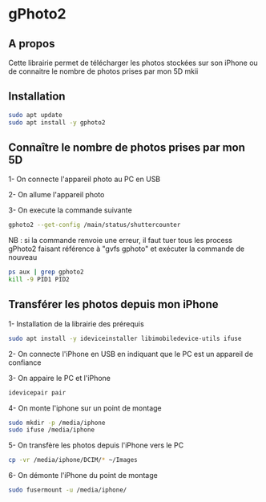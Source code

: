 # gPhoto2

## A propos

Cette librairie permet de télécharger les photos stockées sur son iPhone ou de connaitre le nombre de photos prises par mon 5D mkii

## Installation

```bash
sudo apt update
sudo apt install -y gphoto2
```

## Connaître le nombre de photos prises par mon 5D

1- On connecte l'appareil photo au PC en USB

2- On allume l'appareil photo

3- On execute la commande suivante

```bash
gphoto2 --get-config /main/status/shuttercounter
```

NB : si la commande renvoie une erreur, il faut tuer tous les process gPhoto2 faisant référence à "gvfs gphoto" et exécuter la commande de nouveau

```bash
ps aux | grep gphoto2
kill -9 PID1 PID2
```

## Transférer les photos depuis mon iPhone

1- Installation de la librairie des prérequis

```bash
sudo apt install -y ideviceinstaller libimobiledevice-utils ifuse
```

2- On connecte l'iPhone en USB en indiquant que le PC est un appareil de confiance

3- On appaire le PC et l'iPhone

```bash
idevicepair pair
```

4- On monte l'iphone sur un point de montage

```bash
sudo mkdir -p /media/iphone
sudo ifuse /media/iphone
```

5- On transfère les photos depuis l'iPhone vers le PC

```bash
cp -vr /media/iphone/DCIM/* ~/Images
```

6- On démonte l'iPhone du point de montage

```bash
sudo fusermount -u /media/iphone/
```
